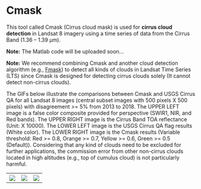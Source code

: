 # Cmask
This tool called Cmask (Cirrus cloud mask)  is used for **cirrus cloud detection** in Landsat 8 imagery using a time series of data from the Cirrus Band (1.36 – 1.39 µm).

**Note:** The Matlab code will be uploaded soon...

**Note:** We recommend combining Cmask and another cloud detection algorithm (e.g., [Fmask](https://github.com/GERSL/Fmask)) to detect all kinds of clouds in Landsat Time Series (LTS) since Cmask is designed for detecting cirrus clouds solely (It cannot detect non-cirrus clouds). 


The GIFs below illustrate the comparisons between Cmask and USGS Cirrus QA for all Landsat 8 images (central subset images with 500 pixels X 500 pixels) with disagreement >= 5% from 2013 to 2018. The UPPER LEFT image is a false color composite provided for perspective (SWIR1, NIR, and Red bands). The UPPER RIGHT image is the Cirrus Band TOA reflectance (Unit: X 10000). The LOWER LEFT image is the USGS Cirrus QA flag results (White color). The LOWER RIGHT image is the Cmask results (Variable threshold: Red >= 0.8, Orange >= 0.7, Yellow >= 0.6, Green >= 0.5 (Default)). Considering that any kind of clouds need to be excluded for further applications, the commission error from other non-cirrus clouds located in high altitudes (e.g., top of cumulus cloud) is not particularly harmful.
<table style="width:100%" border="0">
  <tr>
    <th><img src="https://github.com/GERSL/Cmask/blob/master/Animation_Cmask_USGSQA_P020R046.gif"/></th>
    <th><img src="https://github.com/GERSL/Cmask/blob/master/Animation_Cmask_USGSQA_P050R017.gif"/></th>
    <th><img src="https://github.com/GERSL/Cmask/blob/master/Animation_Cmask_USGSQA_P215R071.gif"/></th>
  </tr>
</table>
